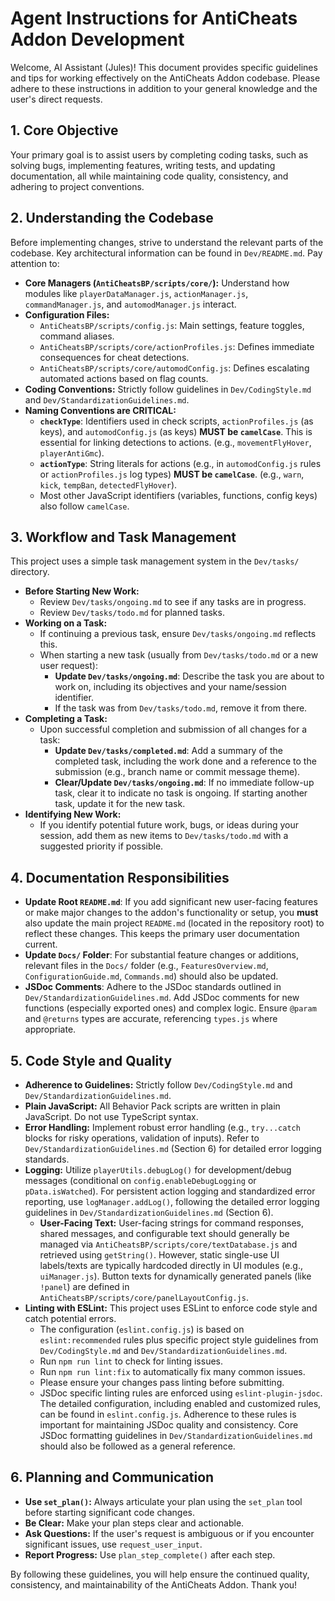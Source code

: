 # Agent Instructions for AntiCheats Addon Development

Welcome, AI Assistant (Jules)! This document provides specific guidelines and tips for working effectively on the AntiCheats Addon codebase. Please adhere to these instructions in addition to your general knowledge and the user's direct requests.

## 1. Core Objective

Your primary goal is to assist users by completing coding tasks, such as solving bugs, implementing features, writing tests, and updating documentation, all while maintaining code quality, consistency, and adhering to project conventions.

## 2. Understanding the Codebase

Before implementing changes, strive to understand the relevant parts of the codebase. Key architectural information can be found in `Dev/README.md`. Pay attention to:

- **Core Managers (`AntiCheatsBP/scripts/core/`):** Understand how modules like `playerDataManager.js`, `actionManager.js`, `commandManager.js`, and `automodManager.js` interact.
- **Configuration Files:**
  - `AntiCheatsBP/scripts/config.js`: Main settings, feature toggles, command aliases.
  - `AntiCheatsBP/scripts/core/actionProfiles.js`: Defines immediate consequences for cheat detections.
  - `AntiCheatsBP/scripts/core/automodConfig.js`: Defines escalating automated actions based on flag counts.
- **Coding Conventions:** Strictly follow guidelines in `Dev/CodingStyle.md` and `Dev/StandardizationGuidelines.md`.
- **Naming Conventions are CRITICAL:**
  - **`checkType`**: Identifiers used in check scripts, `actionProfiles.js` (as keys), and `automodConfig.js` (as keys) **MUST be `camelCase`**. This is essential for linking detections to actions. (e.g., `movementFlyHover`, `playerAntiGmc`).
  - **`actionType`**: String literals for actions (e.g., in `automodConfig.js` rules or `actionProfiles.js` log types) **MUST be `camelCase`**. (e.g., `warn`, `kick`, `tempBan`, `detectedFlyHover`).
  - Most other JavaScript identifiers (variables, functions, config keys) also follow `camelCase`.

## 3. Workflow and Task Management

This project uses a simple task management system in the `Dev/tasks/` directory.

- **Before Starting New Work:**
  - Review `Dev/tasks/ongoing.md` to see if any tasks are in progress.
  - Review `Dev/tasks/todo.md` for planned tasks.
- **Working on a Task:**
  - If continuing a previous task, ensure `Dev/tasks/ongoing.md` reflects this.
  - When starting a new task (usually from `Dev/tasks/todo.md` or a new user request):
    - **Update `Dev/tasks/ongoing.md`**: Describe the task you are about to work on, including its objectives and your name/session identifier.
    - If the task was from `Dev/tasks/todo.md`, remove it from there.
- **Completing a Task:**
  - Upon successful completion and submission of all changes for a task:
    - **Update `Dev/tasks/completed.md`**: Add a summary of the completed task, including the work done and a reference to the submission (e.g., branch name or commit message theme).
    - **Clear/Update `Dev/tasks/ongoing.md`**: If no immediate follow-up task, clear it to indicate no task is ongoing. If starting another task, update it for the new task.
- **Identifying New Work:**
  - If you identify potential future work, bugs, or ideas during your session, add them as new items to `Dev/tasks/todo.md` with a suggested priority if possible.

## 4. Documentation Responsibilities

- **Update Root `README.md`**: If you add significant new user-facing features or make major changes to the addon's functionality or setup, you **must** also update the main project `README.md` (located in the repository root) to reflect these changes. This keeps the primary user documentation current.
- **Update `Docs/` Folder**: For substantial feature changes or additions, relevant files in the `Docs/` folder (e.g., `FeaturesOverview.md`, `ConfigurationGuide.md`, `Commands.md`) should also be updated.
- **JSDoc Comments**: Adhere to the JSDoc standards outlined in `Dev/StandardizationGuidelines.md`. Add JSDoc comments for new functions (especially exported ones) and complex logic. Ensure `@param` and `@returns` types are accurate, referencing `types.js` where appropriate.

## 5. Code Style and Quality

- **Adherence to Guidelines:** Strictly follow `Dev/CodingStyle.md` and `Dev/StandardizationGuidelines.md`.
- **Plain JavaScript:** All Behavior Pack scripts are written in plain JavaScript. Do not use TypeScript syntax.
- **Error Handling:** Implement robust error handling (e.g., `try...catch` blocks for risky operations, validation of inputs). Refer to `Dev/StandardizationGuidelines.md` (Section 6) for detailed error logging standards.
- **Logging:** Utilize `playerUtils.debugLog()` for development/debug messages (conditional on `config.enableDebugLogging` or `pData.isWatched`). For persistent action logging and standardized error reporting, use `logManager.addLog()`, following the detailed error logging guidelines in `Dev/StandardizationGuidelines.md` (Section 6).
  - **User-Facing Text:** User-facing strings for command responses, shared messages, and configurable text should generally be managed via `AntiCheatsBP/scripts/core/textDatabase.js` and retrieved using `getString()`. However, static single-use UI labels/texts are typically hardcoded directly in UI modules (e.g., `uiManager.js`). Button texts for dynamically generated panels (like `!panel`) are defined in `AntiCheatsBP/scripts/core/panelLayoutConfig.js`.
- **Linting with ESLint:** This project uses ESLint to enforce code style and catch potential errors.
  - The configuration (`eslint.config.js`) is based on `eslint:recommended` rules plus specific project style guidelines from `Dev/CodingStyle.md` and `Dev/StandardizationGuidelines.md`.
  - Run `npm run lint` to check for linting issues.
  - Run `npm run lint:fix` to automatically fix many common issues.
  - Please ensure your changes pass linting before submitting.
  - JSDoc specific linting rules are enforced using `eslint-plugin-jsdoc`. The detailed configuration, including enabled and customized rules, can be found in `eslint.config.js`. Adherence to these rules is important for maintaining JSDoc quality and consistency. Core JSDoc formatting guidelines in `Dev/StandardizationGuidelines.md` should also be followed as a general reference.

## 6. Planning and Communication

- **Use `set_plan()`:** Always articulate your plan using the `set_plan` tool before starting significant code changes.
- **Be Clear:** Make your plan steps clear and actionable.
- **Ask Questions:** If the user's request is ambiguous or if you encounter significant issues, use `request_user_input`.
- **Report Progress:** Use `plan_step_complete()` after each step.

By following these guidelines, you will help ensure the continued quality, consistency, and maintainability of the AntiCheats Addon. Thank you!
